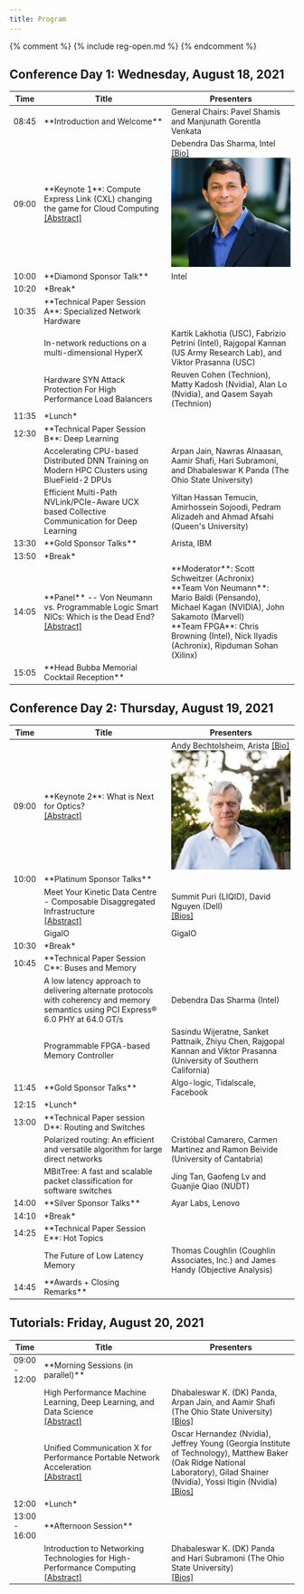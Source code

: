 ```yaml
---
title: Program
---
```

{% comment %}
{% include reg-open.md %}
{% endcomment %}

## Conference Day 1: Wednesday, August 18, 2021

<table>
<colgroup>
<col width="10%" />
<col width="45%" />
<col width="45%" />
</colgroup>
<thead>
<tr class="header">
<th>Time</th>
<th>Title</th>
<th>Presenters</th>
</tr>
</thead>
<tbody>

<tr>
<td markdown="span">08:45</td>
<td markdown="span">**Introduction and Welcome**</td>
<td markdown="span">General Chairs: Pavel Shamis and Manjunath Gorentla Venkata</td>
</tr>

<tr>
<td markdown="span">09:00</td>
<td markdown="span">**Keynote 1**: Compute Express Link (CXL) changing the game for Cloud Computing
<br>
<a href="assets/txt/dds_abstract.txt">[Abstract]</a>
</td>
<td markdown="span"> Debendra Das Sharma, Intel <a href="assets/txt/dds_bio.txt">[Bio]</a>
<br>
<img src="assets/img/dds_photo.png" alt="Dr. Debendra Das Sharma">
</td>
</tr>

<tr>
<td markdown="span">10:00</td>
<td markdown="span">**Diamond Sponsor Talk**</td>
<td markdown="span">Intel</td>
</tr>

<tr>
<td markdown="span">10:20</td>
<td markdown="span">*Break*</td>
<td markdown="span"></td>
</tr>

<tr>
<td markdown="span">10:35</td>
<td markdown="span">**Technical Paper Session A**: Specialized Network Hardware</td>
<td markdown="span"></td>
</tr>

<tr>
<td markdown="span"></td>
<td markdown="span">In-network reductions on a multi-dimensional HyperX</td>
<td markdown="span">Kartik Lakhotia (USC), Fabrizio Petrini (Intel), Rajgopal Kannan (US Army Research Lab), and Viktor Prasanna (USC)</td>
</tr>

<tr>
<td markdown="span"></td>
<td markdown="span">Hardware SYN Attack Protection For High Performance Load Balancers</td>
<td markdown="span">Reuven Cohen (Technion), Matty Kadosh (Nvidia), Alan Lo (Nvidia), and Qasem Sayah (Technion)</td>
</tr>

<tr>
<td markdown="span">11:35</td>
<td markdown="span">*Lunch*</td>
<td markdown="span"></td>
</tr>

<tr>
<td markdown="span">12:30</td>
<td markdown="span">**Technical Paper Session B**: Deep Learning</td>
<td markdown="span"></td>
</tr>

<tr>
<td markdown="span"></td>
<td markdown="span">Accelerating CPU-based Distributed DNN Training on Modern HPC Clusters using BlueField-2 DPUs</td>
<td markdown="span">Arpan Jain, Nawras Alnaasan, Aamir Shafi, Hari Subramoni, and Dhabaleswar K Panda (The Ohio State University)</td>
</tr>

<tr>
<td markdown="span"></td>
<td markdown="span">Efficient Multi-Path NVLink/PCIe-Aware UCX based Collective Communication for Deep Learning</td>
<td markdown="span">Yiltan Hassan Temucin, Amirhossein Sojoodi, Pedram Alizadeh and Ahmad Afsahi (Queen's University)</td>
</tr>

<tr>
<td markdown="span">13:30</td>
<td markdown="span">**Gold Sponsor Talks**</td>
<td markdown="span">Arista, IBM</td>
</tr>

<tr>
<td markdown="span">13:50</td>
<td markdown="span">*Break*</td>
<td markdown="span"></td>
</tr>

<tr>
<td markdown="span">14:05</td>
<td markdown="span">**Panel** -- Von Neumann vs. Programmable Logic Smart NICs: Which is the Dead End?
<br>
<a href="assets/txt/panel_abstract.txt">[Abstract]</a>
</td>
<td markdown="span">
**Moderator**: Scott Schweitzer (Achronix) <br>
**Team Von Neumann**: Mario Baldi (Pensando), Michael Kagan (NVIDIA), John Sakamoto (Marvell) <br>
**Team FPGA**: Chris Browning (Intel), Nick Ilyadis (Achronix), Ripduman Sohan (Xilinx) <br>
</td>
</tr>

<tr>
<td markdown="span">15:05</td>
<td markdown="span">**Head Bubba Memorial Cocktail Reception**</td>
<td markdown="span"></td>
</tr>

</tbody>
</table>

## Conference Day 2: Thursday, August 19, 2021

<table>
<colgroup>
<col width="10%" />
<col width="45%" />
<col width="45%" />
</colgroup>
<thead>
<tr class="header">
<th>Time</th>
<th>Title</th>
<th>Presenters</th>
</tr>
</thead>
<tbody>

<tr>
<td markdown="span">09:00</td>
<td markdown="span">**Keynote 2**: What is Next for Optics?
<br>
<a href="assets/txt/andy_abstract.txt">[Abstract]</a>
</td>
<td markdown="span"> Andy Bechtolsheim, Arista <a href="assets/txt/andy_bio.txt">[Bio]</a>
<br>
<img src="assets/img/andy_photo.jpeg" alt="Andy Bechtolsheim">
</td>
</tr>

<tr>
<td markdown="span">10:00</td>
<td markdown="span">**Platinum Sponsor Talks**</td>
<td markdown="span"></td>
</tr>

<tr>
<td markdown="span"></td>
<td markdown="span">
Meet Your Kinetic Data Centre - Composable Disaggregated Infrastructure
<br>
<a href="assets/txt/dell_abstract.txt">[Abstract]</a>
</td>
<td markdown="span">
Summit Puri (LIQID), David Nguyen (Dell)
<br>
<a href="assets/txt/dell_bios.txt">[Bios]</a>
</td>
</tr>

<tr>
<td markdown="span"></td>
<td markdown="span">GigaIO</td>
<td markdown="span">GigaIO</td>
</tr>

<tr>
<td markdown="span">10:30</td>
<td markdown="span">*Break*</td>
<td markdown="span"></td>
</tr>

<tr>
<td markdown="span">10:45</td>
<td markdown="span">**Technical Paper Session C**: Buses and Memory</td>
<td markdown="span"></td>
</tr>

<tr>
<td markdown="span"></td>
<td markdown="span">A low latency approach to delivering alternate protocols with coherency and memory semantics using PCI Express® 6.0 PHY at 64.0 GT/s</td>
<td markdown="span">Debendra Das Sharma (Intel)</td>
</tr>

<tr>
<td markdown="span"></td>
<td markdown="span">Programmable FPGA-based Memory Controller</td>
<td markdown="span">Sasindu Wijeratne, Sanket Pattnaik, Zhiyu Chen, Rajgopal Kannan and Viktor Prasanna (University of Southern California)</td>
</tr>

<tr>
<td markdown="span">11:45</td>
<td markdown="span">**Gold Sponsor Talks**</td>
<td markdown="span">Algo-logic, Tidalscale, Facebook</td>
</tr>

<tr>
<td markdown="span">12:15</td>
<td markdown="span">*Lunch*</td>
<td markdown="span"></td>
</tr>

<tr>
<td markdown="span">13:00</td>
<td markdown="span">**Technical Paper session D**: Routing and Switches</td>
<td markdown="span"></td>
</tr>

<tr>
<td markdown="span"></td>
<td markdown="span">Polarized routing: An efficient and versatile algorithm for large direct networks</td>
<td markdown="span">Cristóbal Camarero, Carmen Martinez and Ramon Beivide (University of Cantabria)</td>
</tr>

<tr>
<td markdown="span"></td>
<td markdown="span">MBitTree: A fast and scalable packet classification for software switches</td>
<td markdown="span">Jing Tan, Gaofeng Lv and Guanjie Qiao (NUDT)</td>
</tr>

<tr>
<td markdown="span">14:00</td>
<td markdown="span">**Silver Sponsor Talks**</td>
<td markdown="span">Ayar Labs, Lenovo</td>
</tr>

<tr>
<td markdown="span">14:10</td>
<td markdown="span">*Break*</td>
<td markdown="span"></td>
</tr>

<tr>
<td markdown="span">14:25</td>
<td markdown="span">**Technical Paper Session E**: Hot Topics</td>
<td markdown="span"></td>
</tr>

<tr>
<td markdown="span"></td>
<td markdown="span">The Future of Low Latency Memory</td>
<td markdown="span">Thomas Coughlin (Coughlin Associates, Inc.) and James Handy (Objective Analysis) </td>
</tr>

<tr>
<td markdown="span">14:45</td>
<td markdown="span">**Awards + Closing Remarks**</td>
<td markdown="span"></td>
</tr>

</tbody>
</table>

## Tutorials: Friday, August 20, 2021

<table>
<colgroup>
<col width="10%" />
<col width="45%" />
<col width="45%" />
</colgroup>
<thead>
<tr class="header">
<th>Time</th>
<th>Title</th>
<th>Presenters</th>
</tr>
</thead>
<tbody>

<tr>
<td markdown="span">09:00 - 12:00</td>
<td markdown="span">**Morning Sessions (in parallel)**</td>
<td markdown="span"></td>
</tr>

<tr>
<td markdown="span"></td>
<td markdown="span">High Performance Machine Learning, Deep Learning, and Data Science
<br>
<a href="assets/txt/dl_abstract.txt">[Abstract]</a>
</td>
<td markdown="span">Dhabaleswar K. (DK) Panda, Arpan Jain, and Aamir Shafi (The Ohio State University) 
<br>
<a href="assets/txt/dl_bios.txt">[Bios]</a>
</td>
</tr>

<tr>
<td markdown="span"></td>
<td markdown="span">Unified Communication X for Performance Portable Network Acceleration
<br>
<a href="assets/txt/ucx_abstract.txt">[Abstract]</a>
</td>
<td markdown="span">Oscar Hernandez (Nvidia), Jeffrey Young (Georgia Institute of Technology), Matthew Baker (Oak Ridge National Laboratory), Gilad Shainer (Nvidia), Yossi Itigin (Nvidia)
<br>
<a href="assets/txt/ucx_bios.txt">[Bios]</a>
</td>
</tr>

<tr>
<td markdown="span">12:00</td>
<td markdown="span">*Lunch*</td>
<td markdown="span"></td>
</tr>

<tr>
<td markdown="span">13:00 - 16:00</td>
<td markdown="span">**Afternoon Session**</td>
<td markdown="span"></td>
</tr>

<tr>
<td markdown="span"></td>
<td markdown="span">Introduction to Networking Technologies for High-Performance Computing
<br>
<a href="assets/txt/networking_abstract.txt">[Abstract]</a>
</td>
<td markdown="span">Dhabaleswar K. (DK) Panda and Hari Subramoni (The Ohio State University) 
<br>
<a href="assets/txt/networking_bios.txt">[Bios]</a>
</td>
</tr>

</tbody>
</table>

